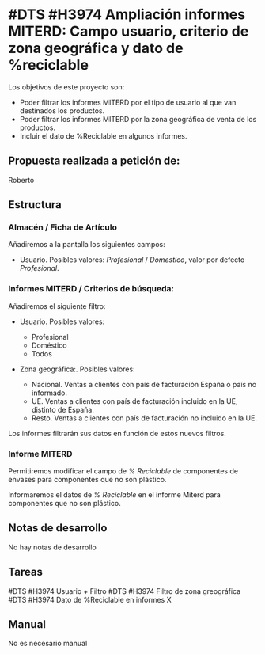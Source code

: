 # #DTS #H3974 Ampliación informes MITERD: Campo usuario, criterio de zona geográfica y dato de %reciclable

Los objetivos de este proyecto son:
+ Poder filtrar los informes MITERD por el tipo de usuario al que van destinados los productos.
+ Poder filtrar los informes MITERD por la zona geográfica de venta de los productos.
+ Incluir el dato de %Reciclable en algunos informes.

## Propuesta realizada a petición de:
Roberto

## Estructura

### Almacén / Ficha de Artículo
Añadiremos a la pantalla los siguientes campos:
+ Usuario. Posibles valores: _Profesional_ / _Domestico_, valor por defecto _Profesional_.

### Informes MITERD / Criterios de búsqueda:
Añadiremos el siguiente filtro:
+ Usuario. Posibles valores:
    + Profesional
    + Doméstico
    + Todos

+ Zona geográfica:. Posibles valores:
    + Nacional. Ventas a clientes con país de facturación España o país no informado.
    + UE. Ventas a clientes con país de facturación incluido en la UE, distinto de España.
    + Resto. Ventas a clientes con país de facturación no incluido en la UE.
    
Los informes filtrarán sus datos en función de estos nuevos filtros.

### Informe MITERD
Permitiremos modificar el campo de _% Reciclable_ de componentes de envases para componentes que no son plástico.

Informaremos el datos de _% Reciclable_ en el informe Miterd para componentes que no son plástico.


## Notas de desarrollo
No hay notas de desarrollo

## Tareas
#DTS #H3974 Usuario + Filtro
#DTS #H3974 Filtro de zona greográfica
#DTS #H3974 Dato de %Reciclable en informes X

## Manual
No es necesario manual

